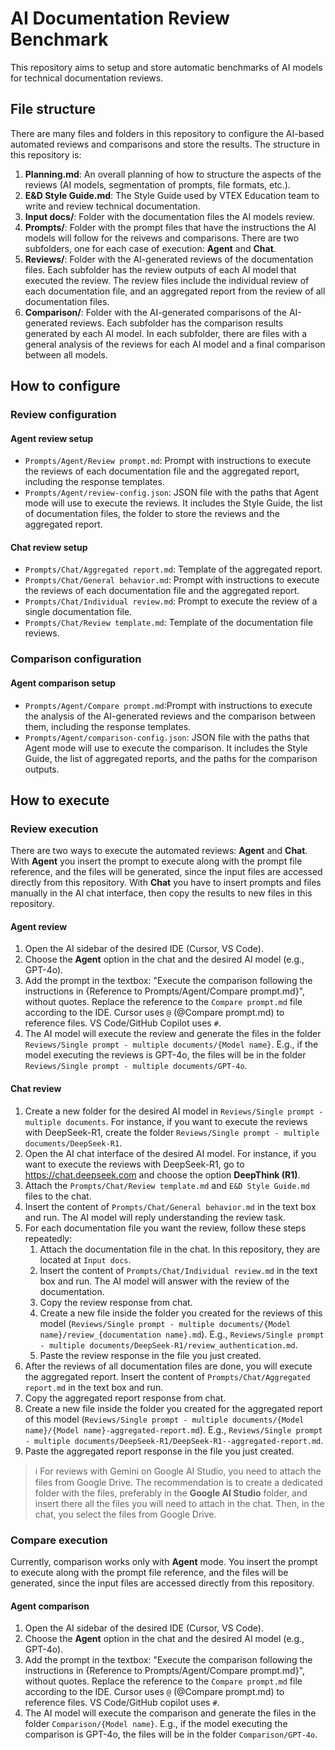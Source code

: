 # AI Documentation Review Benchmark

This repository aims to setup and store automatic benchmarks of AI models for technical documentation reviews.

## File structure

There are many files and folders in this repository to configure the AI-based automated reviews and comparisons and store the results. The structure in this repository is:

1. **Planning.md**: An overall planning of how to structure the aspects of the reviews (AI models, segmentation of prompts, file formats, etc.).
2. **E&D Style Guide.md**: The Style Guide used by VTEX Education team to write and review technical documentation.
3. **Input docs/**: Folder with the documentation files the AI models review.
4. **Prompts/**: Folder with the prompt files that have the instructions the AI models will follow for the reivews and comparisons. There are two subfolders, one for each case of execution: **Agent** and **Chat**.
5. **Reviews/**: Folder with the AI-generated reviews of the documentation files. Each subfolder has the review outputs of each AI model that executed the review. The review files include the individual review of each documentation file, and an aggregated report from the review of all documentation files.
6. **Comparison/**: Folder with the AI-generated comparisons of the AI-generated reviews. Each subfolder has the comparison results generated by each AI model. In each subfolder, there are files with a general analysis of the reviews for each AI model and a final comparison between all models.

## How to configure

### Review configuration

#### Agent review setup

- `Prompts/Agent/Review prompt.md`: Prompt with instructions to execute the reviews of each documentation file and the aggregated report, including the response templates.
- `Prompts/Agent/review-config.json`: JSON file with the paths that Agent mode will use to execute the reviews. It includes the Style Guide, the list of documentation files, the folder to store the reviews and the aggregated report.

#### Chat review setup

- `Prompts/Chat/Aggregated report.md`: Template of the aggregated report.
- `Prompts/Chat/General behavior.md`: Prompt with instructions to execute the reviews of each documentation file and the aggregated report.
- `Prompts/Chat/Individual review.md`: Prompt to execute the review of a single documentation file.
- `Prompts/Chat/Review template.md`: Template of the documentation file reviews.

### Comparison configuration

#### Agent comparison setup

- `Prompts/Agent/Compare prompt.md`:Prompt with instructions to execute the analysis of the AI-generated reviews and the comparison between them, including the response templates.
- `Prompts/Agent/comparison-config.json`: JSON file with the paths that Agent mode will use to execute the comparison. It includes the Style Guide, the list of aggregated reports, and the paths for the comparison outputs.

## How to execute

### Review execution

There are two ways to execute the automated reviews: **Agent** and **Chat**. With **Agent** you insert the prompt to execute along with the prompt file reference, and the files will be generated, since the input files are accessed directly from this repository. With **Chat** you have to insert prompts and files manually in the AI chat interface, then copy the results to new files in this repository.

#### Agent review

1. Open the AI sidebar of the desired IDE (Cursor, VS Code).
2. Choose the **Agent** option in the chat and the desired AI model (e.g., GPT-4o).
3. Add the prompt in the textbox: "Execute the comparison following the instructions in {Reference to Prompts/Agent/Compare prompt.md}", without quotes. Replace the reference to the `Compare prompt.md` file according to the IDE. Cursor uses `@` (@Compare prompt.md) to reference files. VS Code/GitHub Copilot uses `#`.
4. The AI model will execute the review and generate the files in the folder `Reviews/Single prompt - multiple documents/{Model name}`. E.g., if the model executing the reviews is GPT-4o, the files will be in the folder `Reviews/Single prompt - multiple documents/GPT-4o`.

#### Chat review

1. Create a new folder for the desired AI model in `Reviews/Single prompt - multiple documents`. For instance, if you want to execute the reviews with DeepSeek-R1, create the folder `Reviews/Single prompt - multiple documents/DeepSeek-R1`.
2. Open the AI chat interface of the desired AI model. For instance, if you want to execute the reviews with DeepSeek-R1, go to https://chat.deepseek.com and choose the option **DeepThink (R1)**.
3. Attach the `Prompts/Chat/Review template.md` and `E&D Style Guide.md` files to the chat.
4. Insert the content of `Prompts/Chat/General behavior.md` in the text box and run. The AI model will reply understanding the review task.
5. For each documentation file you want the review, follow these steps repeatedly:
   1. Attach the documentation file in the chat. In this repository, they are located at `Input docs`.
   2. Insert the content of `Prompts/Chat/Individual review.md` in the text box and run. The AI model will answer with the review of the documentation.
   3. Copy the review response from chat.
   4. Create a new file inside the folder you created for the reviews of this model (`Reviews/Single prompt - multiple documents/{Model name}/review_{documentation name}.md`). E.g., `Reviews/Single prompt - multiple documents/DeepSeek-R1/review_authentication.md`.
   5. Paste the review response in the file you just created.
6. After the reviews of all documentation files are done, you will execute the aggregated report. Insert the content of `Prompts/Chat/Aggregated report.md` in the text box and run.
7. Copy the aggregated report response from chat.
8. Create a new file inside the folder you created for the aggregated report of this model (`Reviews/Single prompt - multiple documents/{Model name}/{Model name}-aggregated-report.md`). E.g., `Reviews/Single prompt - multiple documents/DeepSeek-R1/DeepSeek-R1--aggregated-report.md`.
9. Paste the aggregated report response in the file you just created.

> ℹ️ For reviews with Gemini on Google AI Studio, you need to attach the files from Google Drive. The recommendation is to create a dedicated folder with the files, preferably in the **Google AI Studio** folder, and insert there all the files you will need to attach in the chat. Then, in the chat, you select the files from Google Drive.

### Compare execution

Currently, comparison works only with **Agent** mode. You insert the prompt to execute along with the prompt file reference, and the files will be generated, since the input files are accessed directly from this repository.

#### Agent comparison

1. Open the AI sidebar of the desired IDE (Cursor, VS Code).
2. Choose the **Agent** option in the chat and the desired AI model (e.g., GPT-4o).
3. Add the prompt in the textbox: "Execute the comparison following the instructions in {Reference to Prompts/Agent/Compare prompt.md}", without quotes. Replace the reference to the `Compare prompt.md` file according to the IDE. Cursor uses `@` (@Compare prompt.md) to reference files. VS Code/GitHub copilot uses `#`.
4. The AI model will execute the comparison and generate the files in the folder `Comparison/{Model name}`. E.g., if the model executing the comparison is GPT-4o, the files will be in the folder `Comparison/GPT-4o`.
